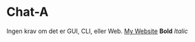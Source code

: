 # Chat-A

Ingen krav om det er GUI, CLI, eller Web.
[My Website](https://goalastair.com)
**Bold**
*Italic*
